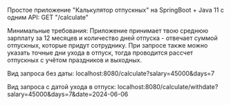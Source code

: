 Простое приложение "Калькулятор отпускных" на SpringBoot + Java 11 c одним API: GET "/calculate"

Минимальные требования: Приложение принимает твою среднюю зарплату за 12 месяцев 
и количество дней отпуска - отвечает суммой отпускных, которые придут сотруднику. 
При запросе также можно указать точные дни ухода в отпуск, 
тогда проводится рассчет отпускных с учётом праздников и выходных. 

Вид запроса без даты: localhost:8080/calculate?salary=45000&days=7

Вид запроса с датой ухода в отпуск: localhost:8080/calculate/withdate?salary=45000&days=7&date=2024-06-06
